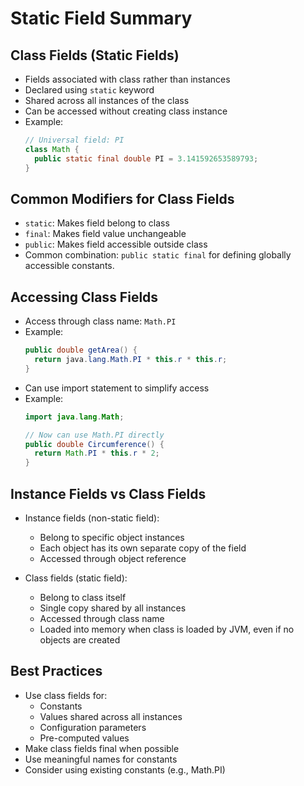 # Static Field Summary

## Class Fields (Static Fields)
- Fields associated with class rather than instances
- Declared using `static` keyword
- Shared across all instances of the class
- Can be accessed without creating class instance
- Example:
  ```java
  // Universal field: PI
  class Math {
    public static final double PI = 3.141592653589793;
  }
  ```

## Common Modifiers for Class Fields
- `static`: Makes field belong to class
- `final`: Makes field value unchangeable
- `public`: Makes field accessible outside class
- Common combination: `public static final` for defining globally accessible constants.

## Accessing Class Fields
- Access through class name: `Math.PI`
- Example:
  ```java
  public double getArea() {
    return java.lang.Math.PI * this.r * this.r;
  }
  ```
- Can use import statement to simplify access
- Example:
  ```java
  import java.lang.Math;
  
  // Now can use Math.PI directly
  public double Circumference() {
    return Math.PI * this.r * 2;
  }
  ```

## Instance Fields vs Class Fields
- Instance fields (non-static field):
    - Belong to specific object instances
    - Each object has its own separate copy of the field
    - Accessed through object reference
  
- Class fields (static field):
    - Belong to class itself
    - Single copy shared by all instances
    - Accessed through class name
    - Loaded into memory when class is loaded by JVM, even if no objects are created

## Best Practices
- Use class fields for:
    - Constants
    - Values shared across all instances
    - Configuration parameters
    - Pre-computed values
- Make class fields final when possible
- Use meaningful names for constants
- Consider using existing constants (e.g., Math.PI)
